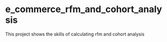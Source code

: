 # e_commerce_rfm_and_cohort_analysis  
This project shows the skills of calculating rfm and cohort analysis
